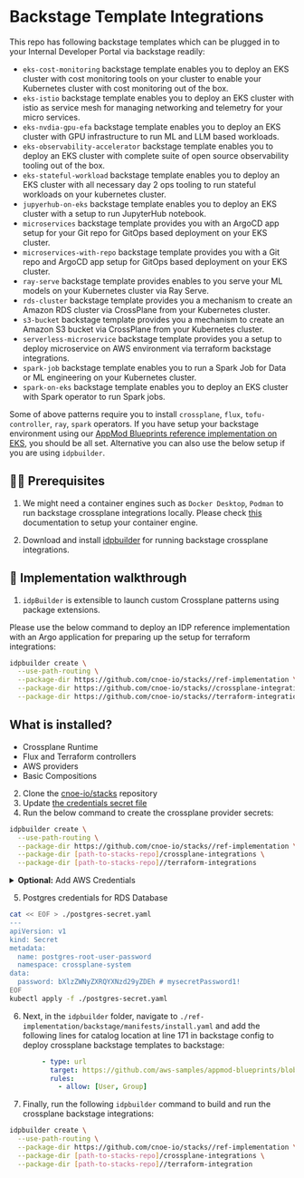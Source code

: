 # Backstage Template Integrations

This repo has following backstage templates which can be plugged in to your Internal Developer Portal via backstage readily:

- `eks-cost-monitoring` backstage template enables you to deploy an EKS cluster with cost monitoring tools on your cluster to enable your Kubernetes cluster with cost monitoring out of the box.
- `eks-istio` backstage template enables you to deploy an EKS cluster with istio as service mesh for managing networking and telemetry for your micro services.
- `eks-nvdia-gpu-efa` backstage template enables you to deploy an EKS cluster with GPU infrastructure to run ML and LLM based workloads.
- `eks-observability-accelerator` backstage template enables you to deploy an EKS cluster with complete suite of open source observability tooling out of the box.
- `eks-stateful-workload` backstage template enables you to deploy an EKS cluster with all necessary day 2 ops tooling to run stateful workloads on your kubernetes cluster.
- `jupyerhub-on-eks` backstage template enables you to deploy an EKS cluster with a setup to run JupyterHub notebook.
- `microservices` backstage template provides you with an ArgoCD app setup for your Git repo for GitOps based deployment on your EKS cluster.
- `microservices-with-repo` backstage template provides you with a Git repo and ArgoCD app setup for GitOps based deployment on your EKS cluster.
- `ray-serve` backstage template provides enables to you serve your ML models on your Kubernetes cluster via Ray Serve.
- `rds-cluster` backstage template provides you a mechanism to create an Amazon RDS cluster via CrossPlane from your Kubernetes cluster.
- `s3-bucket` backstage template provides you a mechanism to create an Amazon S3 bucket via CrossPlane from your Kubernetes cluster.
- `serverless-microservice` backstage template provides you a setup to deploy microservice on AWS environment via terraform backstage integrations.
- `spark-job` backstage template enables you to run a Spark Job for Data or ML engineering on your Kubernetes cluster.
- `spark-on-eks` backstage template enables you to deploy an EKS cluster with Spark operator to run Spark jobs.

Some of above patterns require you to install `crossplane`, `flux`, `tofu-controller`, `ray`, `spark` operators. If you have setup your backstage environment using our [AppMod Blueprints reference implementation on EKS](https://github.com/aws-samples/appmod-blueprints/tree/feature/modern-engg-integratedflow), you should be all set.
Alternative you can also use the below setup if you are using `idpbuilder`.

## 🏃‍♀️ Prerequisites

1. We might need a container engines such as `Docker Desktop`, `Podman` to run backstage crossplane integrations locally. Please check [this](https://github.com/cnoe-io/idpbuilder?tab=readme-ov-file#prerequisites) documentation to setup your container engine.

2. Download and install [idpbuilder](https://github.com/cnoe-io/idpbuilder?tab=readme-ov-file#download-and-install-the-idpbuilder) for running backstage crossplane integrations.

## 🌟 Implementation walkthrough

1. `idpBuilder` is extensible to launch custom Crossplane patterns using package extensions. 

Please use the below command to deploy an IDP reference implementation with an Argo application for preparing up the setup for terraform integrations:

```bash
idpbuilder create \
  --use-path-routing \
  --package-dir https://github.com/cnoe-io/stacks//ref-implementation \
  --package-dir https://github.com/cnoe-io/stacks//crossplane-integrations \
  --package-dir https://github.com/cnoe-io/stacks//terraform-integrations
```
## What is installed?

- Crossplane Runtime
- Flux and Terraform controllers
- AWS providers
- Basic Compositions

2. Clone the [cnoe-io/stacks](https://github.com/cnoe-io/stacks) repository
3. Update [the credentials secret file](crossplane-providers/provider-secret.yaml)
4. Run the below command to create the crossplane provider secrets:

```bash
idpbuilder create \
  --use-path-routing \
  --package-dir https://github.com/cnoe-io/stacks//ref-implementation \
  --package-dir [path-to-stacks-repo]/crossplane-integrations \
  --package-dir [path-to-stacks-repo]//terraform-integrations
```

<details>
<summary> <b>Optional:</b> Add AWS Credentials</summary>

In case of deploying backstage templates which deploys terraform integrations, you will need access to your AWS account. You can follow the instructions below, to setup your AWS account with terraform integrations:

```bash
export AWS_ACCESS_KEY_ID=<FILL THIS>
export AWS_SECRET_ACCESS_KEY=<FILL THIS>
# Optional for IAM roles
export AWS_SESSION_TOKEN=<FILL THIS> 

# AWS Credentials for flux-system Namespace for TOFU Controller
cat << EOF > ./aws-secrets-tofu.yaml
---
apiVersion: v1
kind: Secret
metadata:
  name: aws-credentials
  namespace: flux-system
type: Opaque
stringData:
  AWS_ACCESS_KEY_ID: ${AWS_ACCESS_KEY_ID}
  AWS_SECRET_ACCESS_KEY: ${AWS_SECRET_ACCESS_KEY}
  # Add this only if it's required. Optional for IAM roles
  AWS_SESSION_TOKEN: ${AWS_SESSION_TOKEN}
EOF

kubectl apply -f ./aws-secrets-tofu.yaml

```
</details>

5. Postgres credentials for RDS Database

```bash
cat << EOF > ./postgres-secret.yaml
---
apiVersion: v1
kind: Secret
metadata:
  name: postgres-root-user-password
  namespace: crossplane-system
data:
  password: bXlzZWNyZXRQYXNzd29yZDEh # mysecretPassword1!
EOF
kubectl apply -f ./postgres-secret.yaml
```

6. Next, in the `idpbuilder` folder, navigate to `./ref-implementation/backstage/manifests/install.yaml` and add the following lines for catalog location at line 171 in backstage config to deploy crossplane backstage templates to backstage:

```yaml
        - type: url
          target: https://github.com/aws-samples/appmod-blueprints/blob/main/platform/backstage/templates/catalog-info.yaml
          rules:
            - allow: [User, Group]
```

7. Finally, run the following `idpbuilder` command to build and run the crossplane backstage integrations:

```bash
idpbuilder create \
  --use-path-routing \
  --package-dir https://github.com/cnoe-io/stacks//ref-implementation \
  --package-dir [path-to-stacks-repo]/crossplane-integrations \
  --package-dir [path-to-stacks-repo]//terraform-integration
```